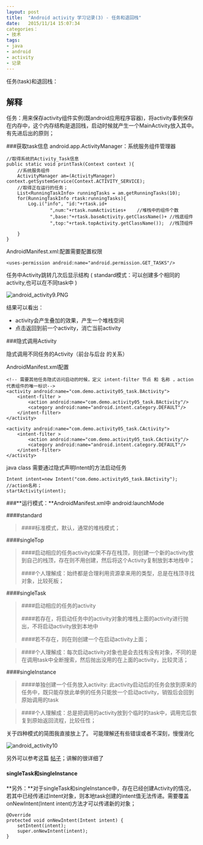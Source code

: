 ```yaml
---
layout: post
title:  "Android activity 学习记录(3) - 任务和退回栈"
date:   2015/11/14 15:07:34 
categories：
- 技术
tags:
- java 
- android
- activity
- 记录
---
```

任务(task)和退回栈：

## 解释	
任务：用来保存activity组件实例(既android应用程序容器)，将activity事例保存在内存中，这个内存结构是退回栈，启动时候就产生一个MainActivity放入其中。有先进后出的原则；

###获取task信息
android.app.ActivityManager：系统服务组件管理器

	//取得系统的Activity_Task信息
	public static void printTask(Context context ){
		//系统服务组件 
		ActivityManager am=(ActivityManager) context.getSystemService(Context.ACTIVITY_SERVICE);
		//取得正在运行的任务；
		List<RunningTaskInfo> runningTasks = am.getRunningTasks(10);
		for(RunningTaskInfo rtask:runningTasks){
			Log.i("info", "id:"+rtask.id+
					",num:"+rtask.numActivities+	//堆栈中的组件个数
					",base:"+rtask.baseActivity.getClassName()+	//栈底组件
					",top:"+rtask.topActivity.getClassName());	//栈顶组件
												
		}
	}
	
AndroidManifest.xml:配置需要配置权限

	<uses-permission android:name="android.permission.GET_TASKS"/>

任务中Activity跳转几次后显示结构 ( standard模式：可以创建多个相同的activity,也可以在不同task中 )

![android_activity9.PNG](http://i.imgur.com/D2soHKC.png)

结果可以看出：
	
- activity会产生叠加的效果，产生一个堆栈空间
- 点击返回到前一个activity，消亡当前activity

###隐式调用Activity

隐式调用不同任务的Activity（前台与后台 的关系）

AndroidManifest.xml配置

	<!-- 需要其他任务隐式访问启动的时候，定义 intent-filter 节点 和 名称 ，action代表组件的唯一标识-->
    <activity android:name="com.demo.activity05_task.BActivity">
        <intent-filter >
            <action android:name="com.demo.activity05_task.BActivity"/>
            <category android:name="android.intent.category.DEFAULT"/>
        </intent-filter>
    </activity>
    
    <activity android:name="com.demo.activity05_task.CActivity">
        <intent-filter >
            <action android:name="com.demo.activity05_task.CActivity"/>
            <category android:name="android.intent.category.DEFAULT"/>
        </intent-filter>
    </activity>

java class 需要通过隐式声明Intent的方法启动任务
	
	Intent intent=new Intent("com.demo.activity05_task.BActivity");	//action名称；
	startActivity(intent);



###**运行模式：**AndroidManifest.xml中 android:launchMode
	
####standard

>####标准模式，默认，通常的堆栈模式；


####singleTop

>####启动相应的任务activity如果不存在栈顶，则创建一个新的activity放到自己的栈顶，存在则不用创建，然后将这个Activity复制放到本地栈中；
>
>####个人理解成：始终都是合理利用资源拿来用的类型，总是在栈顶寻找对象，比较死板；



####singleTask

>####启动相应的任务的activity	
>
>####若存在，将启动任务中的activity对象的堆栈上面的activity进行抛出，不将启动activity放到本地中
>
>####若不存在，则在则创建一个在启动activity上面；

>####个人理解成：每次启动activity对象也是会去找有没有对象，不同的是在调用task中全断搜索，然后抛出没用的在上面的activity，比较灵活；


####singleInstance

>####单独创建一个任务放入activity: 此activity启动后的任务会放到原来的任务中，既只能存放此单例的任务只能放一个启动activity，销毁后会回到原始调用的task

>####个人理解成：总是把调用的activity放到个临时的task中，调用完后恢复到原始返回流程，比较任性；

关于四种模式的简图我直接放上了。 可能理解还有些错误或者不深刻，慢慢消化

![android_activity10](http://i.imgur.com/TMo39Mi.png)

另外可以参考这篇 [帖子](http://blog.csdn.net/moreevan/article/details/6788048 "CSDN")；讲解的很详细了


#### singleTask和singleInstance

**另外：**对于singleTask和singleInstance中，存在已经创建Activity的情况，若其中已经传递过Intent对象，则本地task创建的intent值无法传递。需要覆盖onNewIntent(Intent intent)方法才可以传递新的对象；

	@Override
	protected void onNewIntent(Intent intent) {
		setIntent(intent);
		super.onNewIntent(intent);
	}